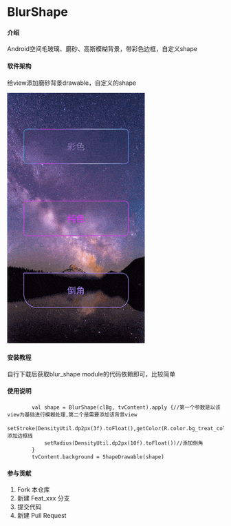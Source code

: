 # BlurShape

#### 介绍
Android空间毛玻璃、磨砂、高斯模糊背景，带彩色边框，自定义shape

#### 软件架构
给view添加磨砂背景drawable，自定义的shape

![示例图片](demo.gif)

#### 安装教程

自行下载后获取blur_shape module的代码依赖即可，比较简单

#### 使用说明

``` 
        val shape = BlurShape(clBg, tvContent).apply {//第一个参数是以该view为基础进行模糊处理,第二个是需要添加该背景view
            setStroke(DensityUtil.dp2px(3f).toFloat(),getColor(R.color.bg_treat_colours2))//添加边框线
            setRadius(DensityUtil.dp2px(10f).toFloat())//添加倒角
        }
        tvContent.background = ShapeDrawable(shape)
```



#### 参与贡献

1.  Fork 本仓库
2.  新建 Feat_xxx 分支
3.  提交代码
4.  新建 Pull Request


